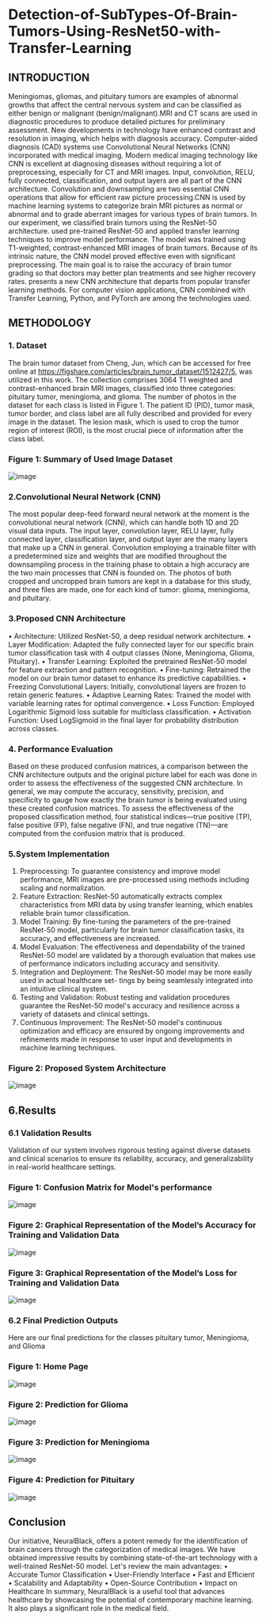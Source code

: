# Detection-of-SubTypes-Of-Brain-Tumors-Using-ResNet50-with-Transfer-Learning
## INTRODUCTION
Meningiomas, gliomas, and pituitary tumors are examples of abnormal growths that affect the central nervous system and can be classified as either benign or malignant (benign/malignant).MRI and CT scans are used in diagnostic procedures to produce detailed pictures for preliminary assessment. New developments in technology have enhanced contrast and resolution in imaging, which helps with diagnosis accuracy. Computer-aided diagnosis (CAD) systems use Convolutional Neural Networks (CNN) incorporated with medical imaging. Modern medical imaging technology like CNN is excellent at diagnosing diseases without requiring a lot of preprocessing, especially for CT and MRI images. Input, convolution, RELU, fully connected, classification, and output layers are all part of the CNN architecture. Convolution and downsampling are two essential CNN operations that allow for efficient raw picture processing.CNN is used by machine learning systems to categorize brain MRI pictures as normal or abnormal and to grade aberrant images for various types of brain tumors. In our experiment, we classified brain tumors using the ResNet-50 architecture. used pre-trained ResNet-50 and applied transfer learning techniques to improve model performance. The model was trained using T1-weighted, contrast-enhanced MRI images of brain tumors. Because of its intrinsic nature, the CNN model proved effective even with significant preprocessing. The main goal is to raise the accuracy of brain tumor grading so that doctors may better plan treatments and see higher recovery rates. presents a new CNN architecture that departs from popular transfer learning methods.
For computer vision applications, CNN combined with Transfer Learning, Python, and PyTorch are among the technologies used.

## METHODOLOGY
### 1. Dataset
The brain tumor dataset from Cheng, Jun, which can be accessed for free online at https://figshare.com/articles/brain_tumor_dataset/1512427/5, was utilized in this work. The collection comprises 3064 T1 weighted and contrast-enhanced brain MRI images, classified into three categories: pituitary tumor, meningioma, and glioma. The number of photos in the dataset for each class is listed in Figure 1. The patient ID (PID), tumor mask, tumor border, and class label are all fully described and provided for every image in the dataset. The lesion mask, which is used to crop the tumor region of interest (ROI), is the most crucial piece of information after the class label.

### Figure 1: Summary of Used Image Dataset

![image](https://github.com/ImVijayKumar/Detection-of-SubTypes-Of-Brain-Tumors-Using-ResNet50-with-Transfer-Learning/assets/142383380/347db50f-c3bb-48ce-9e41-63d63f69a676)

### 2.Convolutional Neural Network (CNN)
The most popular deep-feed forward neural network at the moment is the convolutional neural network (CNN), which can handle both 1D and 2D visual data inputs. The input layer, convolution layer, RELU layer, fully connected layer, classification layer, and output layer are the many layers that make up a CNN in general. Convolution employing a trainable filter with a predetermined size and weights that are
modified throughout the downsampling process in the training phase to obtain a high accuracy are the two main processes that CNN is founded on. The photos of both cropped and uncropped brain tumors are kept in a database for this study, and three files are made, one for each kind of tumor: glioma, meningioma, and pituitary.
### 3.Proposed CNN Architecture
•	Architecture: Utilized ResNet-50, a deep residual network architecture.
•	Layer Modification: Adapted the fully connected layer for our specific brain tumor classification task with 4 output classes (None, Meningioma, Glioma, Pituitary).
•	Transfer Learning: Exploited the pretrained ResNet-50 model for feature extraction and pattern recognition.
•	Fine-tuning: Retrained the model on our brain tumor dataset to enhance its predictive capabilities.
•	Freezing Convolutional Layers: Initially, convolutional layers are frozen to retain generic features.
•	Adaptive Learning Rates: Trained the model with variable learning rates for optimal convergence.
•	Loss Function: Employed Logarithmic Sigmoid loss suitable for multiclass classification.
•	Activation Function: Used LogSigmoid in the final layer for probability distribution across classes.
### 4. Performance Evaluation
Based on these produced confusion matrices, a comparison between the CNN architecture outputs and the original picture label for each was done in order to assess the effectiveness of the suggested CNN architecture. In general, we may compute the accuracy, sensitivity, precision, and specificity to gauge how exactly the brain tumor is being evaluated using these created confusion matrices. To assess the effectiveness of the proposed classification method, four statistical indices—true positive (TP), false positive (FP), false negative (FN), and true negative (TN)—are computed from the confusion matrix that is produced.
### 5.System Implementation
1.	Preprocessing: To guarantee consistency and improve model performance, MRI images are pre-processed using methods including scaling and normalization.
2.	Feature Extraction: ResNet-50 automatically extracts complex characteristics from MRI data by using transfer learning, which enables reliable brain tumor classification.
3.	Model Training: By fine-tuning the parameters of the pre-trained ResNet-50 model, particularly for brain tumor classification tasks, its accuracy, and effectiveness are increased.
4.	Model Evaluation: The effectiveness and dependability of the trained ResNet-50 model are validated by a thorough evaluation that makes use of performance indicators including accuracy and sensitivity.
 5.	Integration and Deployment: The ResNet-50 model may be more easily used in actual healthcare set- tings by being seamlessly integrated into an intuitive clinical system.
6.	Testing and Validation: Robust testing and validation procedures guarantee the ResNet-50 model's accuracy and resilience across a variety of datasets and clinical settings.
7.	Continuous Improvement: The ResNet-50 model's continuous optimization and efficacy are ensured by ongoing improvements and refinements made in response to user input and developments in machine learning techniques.

### Figure 2: Proposed System Architecture

![image](https://github.com/ImVijayKumar/Detection-of-SubTypes-Of-Brain-Tumors-Using-ResNet50-with-Transfer-Learning/assets/142383380/59df1ab8-d81b-4a02-80e2-d0c4ee3fb4f7)

## 6.Results
### 6.1	Validation Results
Validation of our system involves rigorous testing against diverse datasets and clinical scenarios to ensure its reliability, accuracy, and generalizability in real-world healthcare settings.

### Figure 1: Confusion Matrix for Model's performance

![image](https://github.com/ImVijayKumar/Detection-of-SubTypes-Of-Brain-Tumors-Using-ResNet50-with-Transfer-Learning/assets/142383380/eaf15b44-9f78-41e2-bbd5-94b3fa0f8b0d)

### Figure 2: Graphical Representation of the Model’s Accuracy for Training and Validation Data

![image](https://github.com/ImVijayKumar/Detection-of-SubTypes-Of-Brain-Tumors-Using-ResNet50-with-Transfer-Learning/assets/142383380/fe5a733b-e2cc-4e45-bc2d-4fc125ff8597)

### Figure 3: Graphical Representation of the Model’s Loss for Training and Validation Data

![image](https://github.com/ImVijayKumar/Detection-of-SubTypes-Of-Brain-Tumors-Using-ResNet50-with-Transfer-Learning/assets/142383380/07fcadde-1106-4013-ac3a-fecd4f8b787b)

### 6.2	Final Prediction Outputs
Here are our final predictions for the classes pituitary tumor, Meningioma, and Glioma

### Figure 1: Home Page

![image](https://github.com/ImVijayKumar/Detection-of-SubTypes-Of-Brain-Tumors-Using-ResNet50-with-Transfer-Learning/assets/142383380/86eaa313-fb23-4dbe-937a-f8c05b04bde1)

### Figure 2: Prediction for Glioma

![image](https://github.com/ImVijayKumar/Detection-of-SubTypes-Of-Brain-Tumors-Using-ResNet50-with-Transfer-Learning/assets/142383380/38d61232-4746-4de0-97f1-ca5b81fd72ac)

### Figure 3: Prediction for Meningioma

![image](https://github.com/ImVijayKumar/Detection-of-SubTypes-Of-Brain-Tumors-Using-ResNet50-with-Transfer-Learning/assets/142383380/53e5a3aa-4102-4ce4-b328-9cff38ec7a81)

### Figure 4: Prediction for Pituitary

![image](https://github.com/ImVijayKumar/Detection-of-SubTypes-Of-Brain-Tumors-Using-ResNet50-with-Transfer-Learning/assets/142383380/cd09cead-d455-4ab6-8d15-03ffea351436)

## Conclusion
Our initiative, NeuralBlack, offers a potent remedy for the identification of brain cancers through the categorization of medical images. We have obtained impressive results by combining state-of-the-art technology with a well-trained ResNet-50 model. Let's review the main advantages:
•	Accurate Tumor Classification
•	User-Friendly Interface
•	Fast and Efficient
•	Scalability and Adaptability
•	Open-Source Contribution
•	Impact on Healthcare
In summary, NeuralBlack is a useful tool that advances healthcare by showcasing the potential of contemporary machine learning. It also plays a significant role in the medical field.


